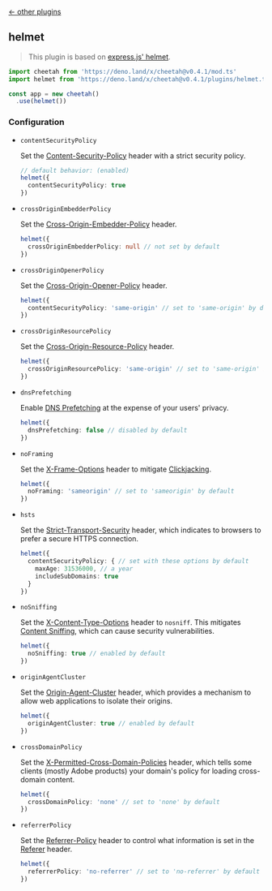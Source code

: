 [← other plugins](https://github.com/azurystudio/cheetah/blob/dev/guide/plugins/index.md)

## helmet

> This plugin is based on [express.js' helmet](https://github.com/helmetjs/helmet).

```ts
import cheetah from 'https://deno.land/x/cheetah@v0.4.1/mod.ts'
import helmet from 'https://deno.land/x/cheetah@v0.4.1/plugins/helmet.ts'

const app = new cheetah()
  .use(helmet())
```

### Configuration

- `contentSecurityPolicy`

  Set the [Content-Security-Policy](https://developer.mozilla.org/en-US/docs/Web/HTTP/Headers/Content-Security-Policy) header with a strict security policy.

  ```ts
  // default behavior: (enabled)
  helmet({
    contentSecurityPolicy: true
  })
  ```

- `crossOriginEmbedderPolicy`

  Set the [Cross-Origin-Embedder-Policy](https://developer.mozilla.org/en-US/docs/Web/HTTP/Headers/Cross-Origin-Embedder-Policy) header.

  ```ts
  helmet({
    crossOriginEmbedderPolicy: null // not set by default
  })
  ```

- `crossOriginOpenerPolicy`

  Set the [Cross-Origin-Opener-Policy](https://developer.mozilla.org/en-US/docs/Web/HTTP/Headers/Cross-Origin-Opener-Policy) header.

  ```ts
  helmet({
    contentSecurityPolicy: 'same-origin' // set to 'same-origin' by default
  })
  ```

- `crossOriginResourcePolicy`

  Set the [Cross-Origin-Resource-Policy](https://developer.mozilla.org/en-US/docs/Web/HTTP/Headers/Cross-Origin-Resource-Policy) header.

  ```ts
  helmet({
    crossOriginResourcePolicy: 'same-origin' // set to 'same-origin' by default
  })
  ```

- `dnsPrefetching`

  Enable [DNS Prefetching](https://developer.mozilla.org/en-US/docs/Web/HTTP/Headers/X-DNS-Prefetch-Control) at the expense of your users' privacy.

  ```ts
  helmet({
    dnsPrefetching: false // disabled by default
  })
  ```

- `noFraming`

  Set the [X-Frame-Options](https://developer.mozilla.org/en-US/docs/Web/HTTP/Headers/X-Frame-Options) header to mitigate [Clickjacking](https://developer.mozilla.org/en-US/docs/Glossary/Clickjacking).

  ```ts
  helmet({
    noFraming: 'sameorigin' // set to 'sameorigin' by default
  })
  ```

- `hsts`

  Set the [Strict-Transport-Security](https://developer.mozilla.org/en-US/docs/Web/HTTP/Headers/Strict-Transport-Security) header, which indicates to browsers to prefer a secure HTTPS connection.

  ```ts
  helmet({
    contentSecurityPolicy: { // set with these options by default
      maxAge: 31536000, // a year
      includeSubDomains: true
    }
  })
  ```

- `noSniffing`

  Set the [X-Content-Type-Options](https://developer.mozilla.org/en-US/docs/Web/HTTP/Headers/X-Content-Type-Options) header to `nosniff`. This mitigates [Content Sniffing](https://en.wikipedia.org/wiki/Content_sniffing), which can cause security vulnerabilities.

  ```ts
  helmet({
    noSniffing: true // enabled by default
  })
  ```

- `originAgentCluster`

  Set the [Origin-Agent-Cluster](https://whatpr.org/html/6214/origin.html#origin-keyed-agent-clusters) header, which provides a mechanism to allow web applications to isolate their origins.

  ```ts
  helmet({
    originAgentCluster: true // enabled by default
  })
  ```

- `crossDomainPolicy`

  Set the [X-Permitted-Cross-Domain-Policies](https://owasp.org/www-project-secure-headers/#x-permitted-cross-domain-policies) header, which tells some clients (mostly Adobe products) your domain's policy for loading cross-domain content.

  ```ts
  helmet({
    crossDomainPolicy: 'none' // set to 'none' by default
  })
  ```

- `referrerPolicy`

  Set the [Referrer-Policy](https://developer.mozilla.org/en-US/docs/Web/HTTP/Headers/Referrer-Policy) header to control what information is set in the [Referer](https://developer.mozilla.org/en-US/docs/Web/HTTP/Headers/Referer) header.

  ```ts
  helmet({
    referrerPolicy: 'no-referrer' // set to 'no-referrer' by default
  })
  ```
